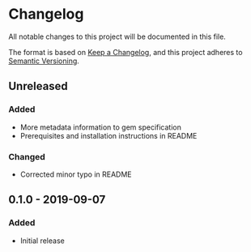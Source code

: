 # Changelog

All notable changes to this project will be documented in this file.

The format is based on [Keep a Changelog](https://keepachangelog.com/en/1.0.0/),
and this project adheres to [Semantic Versioning](https://semver.org/spec/v2.0.0.html).

## Unreleased

### Added

- More metadata information to gem specification
- Prerequisites and installation instructions in README

### Changed

- Corrected minor typo in README

## 0.1.0 - 2019-09-07

### Added

- Initial release
